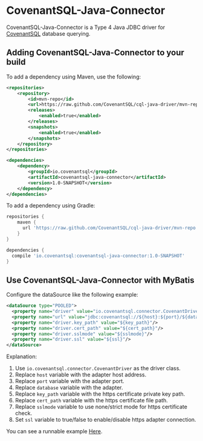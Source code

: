 # CovenantSQL-Java-Connector

CovenantSQL-Java-Connector is a Type 4 Java JDBC driver for [CovenantSQL](https://covenantsql.io) database querying.

## Adding CovenantSQL-Java-Connector to your build 

To add a dependency using Maven, use the following:

```xml
<repositories>
    <repository>
        <id>mvn-repo</id>
        <url>https://raw.github.com/CovenantSQL/cql-java-driver/mvn-repo</url>
        <releases>
            <enabled>true</enabled>
        </releases>
        <snapshots>
            <enabled>true</enabled>
        </snapshots>
    </repository>
</repositories>

<dependencies>
    <dependency>
        <groupId>io.covenantsql</groupId>
        <artifactId>covenantsql-java-connector</artifactId>
        <version>1.0-SNAPSHOT</version>
    </dependency>
</dependencies>
```

To add a dependency using Gradle:

```gradle
repositories {
    maven {
      url 'https://raw.github.com/CovenantSQL/cql-java-driver/mvn-repo'
    }
}

dependencies {
  compile 'io.covenantsql:covenantsql-java-connector:1.0-SNAPSHOT'
}
```

## Use CovenantSQL-Java-Connector with MyBatis

Configure the dataSource like the following example:

```xml
<dataSource type="POOLED">
  <property name="driver" value="io.covenantsql.connector.CovenantDriver"/>
  <property name="url" value="jdbc:covenantsql://${host}:${port}/${database}"/>
  <property name="driver.key_path" value="${key_path}"/>
  <property name="driver.cert_path" value="${cert_path}"/>
  <property name="driver.sslmode" value="${sslmode}"/>
  <property name="driver.ssl" value="${ssl}"/>
</dataSource>
```

Explanation:
 1. Use `io.covenantsql.connector.CovenantDriver` as the driver class.
 2. Replace `host` variable with the adapter host address.
 3. Replace `port` variable with the adapter port.
 4. Replace `database` variable with the adapter.
 5. Replace `key_path` variable with the https certificate private key path.
 6. Replace `cert_path` variable with the https certificate file path.
 7. Replace `sslmode` variable to use none/strict mode for https certificate check.
 8. Set `ssl` variable to true/false to enable/disable https adapter connection.
 
You can see a runnable example [Here](./example/src/main/java/io/covenantsql/connector/example/mybatis).   
